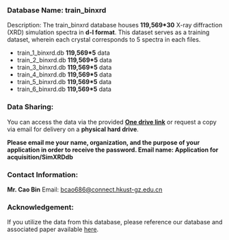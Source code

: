 ### Database Name: train_binxrd
Description: The train_binxrd database houses **119,569*30** X-ray diffraction (XRD) simulation spectra in **d-I format**. This dataset serves as a training dataset, wherein each crystal corresponds to 5 spectra in each files.

+ train_1_binxrd.db **119,569*5** data
+ train_2_binxrd.db **119,569*5** data
+ train_3_binxrd.db **119,569*5** data
+ train_4_binxrd.db **119,569*5** data
+ train_5_binxrd.db **119,569*5** data
+ train_6_binxrd.db **119,569*5** data

### Data Sharing:
You can access the data via the provided [**One drive link**](https://hkustgz-my.sharepoint.com/:f:/g/personal/bcao686_connect_hkust-gz_edu_cn/EsxtuXQ8LdtDiuWPxA165HEBk4CbeBOTLr5_yn9LM-BYrA?e=eplknd) or request a copy via email for delivery on a **physical hard drive**. 

**Please email me your name, organization, and the purpose of your application in order to receive the password. Email name: Application for acquisition/SimXRDdb**

### Contact Information:
**Mr. Cao Bin**
Email: bcao686@connect.hkust-gz.edu.cn

### Acknowledgement:
If you utilize the data from this database, please reference our database and associated paper available [here](https://github.com/Bin-Cao/simXRDdatabase).
